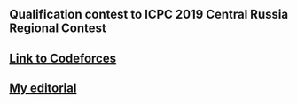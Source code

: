 ## Qualification contest to ICPC 2019 Central Russia Regional Contest

## [Link to Codeforces](https://codeforces.com/gym/102777)

## [My editorial](https://drive.google.com/file/d/1RDwgVwHh_uIB5mVQhF6-3rTyO0GSZ9T3/)

